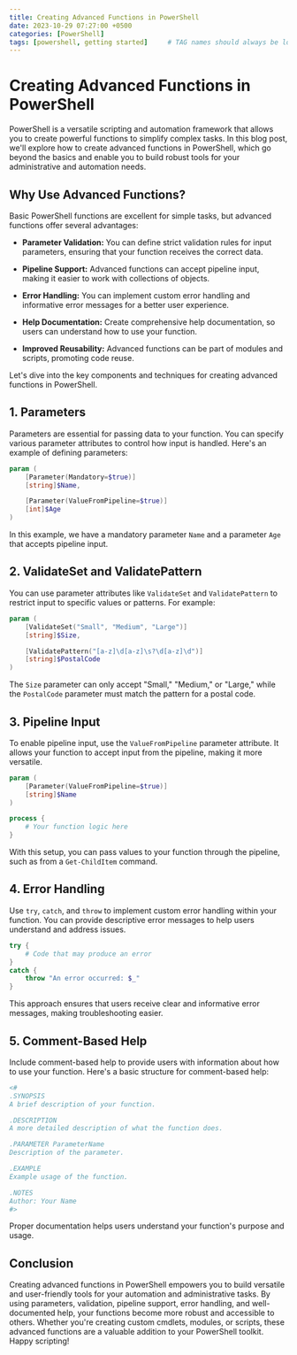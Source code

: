 ```yaml
---
title: Creating Advanced Functions in PowerShell
date: 2023-10-29 07:27:00 +0500
categories: [PowerShell]
tags: [powershell, getting started]     # TAG names should always be lowercase
---
```

# Creating Advanced Functions in PowerShell

PowerShell is a versatile scripting and automation framework that allows you to create powerful functions to simplify complex tasks. In this blog post, we'll explore how to create advanced functions in PowerShell, which go beyond the basics and enable you to build robust tools for your administrative and automation needs.

## Why Use Advanced Functions?

Basic PowerShell functions are excellent for simple tasks, but advanced functions offer several advantages:

- **Parameter Validation:** You can define strict validation rules for input parameters, ensuring that your function receives the correct data.

- **Pipeline Support:** Advanced functions can accept pipeline input, making it easier to work with collections of objects.

- **Error Handling:** You can implement custom error handling and informative error messages for a better user experience.

- **Help Documentation:** Create comprehensive help documentation, so users can understand how to use your function.

- **Improved Reusability:** Advanced functions can be part of modules and scripts, promoting code reuse.

Let's dive into the key components and techniques for creating advanced functions in PowerShell.

## 1. Parameters

Parameters are essential for passing data to your function. You can specify various parameter attributes to control how input is handled. Here's an example of defining parameters:

```powershell
param (
    [Parameter(Mandatory=$true)]
    [string]$Name,

    [Parameter(ValueFromPipeline=$true)]
    [int]$Age
)
```

In this example, we have a mandatory parameter `Name` and a parameter `Age` that accepts pipeline input.

## 2. ValidateSet and ValidatePattern

You can use parameter attributes like `ValidateSet` and `ValidatePattern` to restrict input to specific values or patterns. For example:

```powershell
param (
    [ValidateSet("Small", "Medium", "Large")]
    [string]$Size,

    [ValidatePattern("[a-z]\d[a-z]\s?\d[a-z]\d")]
    [string]$PostalCode
)
```

The `Size` parameter can only accept "Small," "Medium," or "Large," while the `PostalCode` parameter must match the pattern for a postal code.  

## 3. Pipeline Input

To enable pipeline input, use the `ValueFromPipeline` parameter attribute. It allows your function to accept input from the pipeline, making it more versatile.

```powershell
param (
    [Parameter(ValueFromPipeline=$true)]
    [string]$Name
)

process {
    # Your function logic here
}
```

With this setup, you can pass values to your function through the pipeline, such as from a `Get-ChildItem` command.

## 4. Error Handling

Use `try`, `catch`, and `throw` to implement custom error handling within your function. You can provide descriptive error messages to help users understand and address issues.

```powershell
try {
    # Code that may produce an error
}
catch {
    throw "An error occurred: $_"
}
```

This approach ensures that users receive clear and informative error messages, making troubleshooting easier.

## 5. Comment-Based Help

Include comment-based help to provide users with information about how to use your function. Here's a basic structure for comment-based help:

```powershell
<#
.SYNOPSIS
A brief description of your function.

.DESCRIPTION
A more detailed description of what the function does.

.PARAMETER ParameterName
Description of the parameter.

.EXAMPLE
Example usage of the function.

.NOTES
Author: Your Name
#>
```

Proper documentation helps users understand your function's purpose and usage.

## Conclusion

Creating advanced functions in PowerShell empowers you to build versatile and user-friendly tools for your automation and administrative tasks. By using parameters, validation, pipeline support, error handling, and well-documented help, your functions become more robust and accessible to others. Whether you're creating custom cmdlets, modules, or scripts, these advanced functions are a valuable addition to your PowerShell toolkit. Happy scripting!